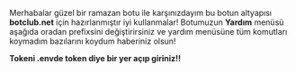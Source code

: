 Merhabalar güzel bir ramazan botu ile karşınızdayım bu botun altyapısı **botclub.net** için hazırlanmıştır iyi kullanmalar! 
Botumuzun **Yardım** menüsü aşağıda oradan prefixsini değiştirirsiniz ve yardım menüsüne tüm komutları koymadım bazılarını koydum haberiniz olsun!

**Tokeni .envde token diye bir yer açıp giriniz!!**
